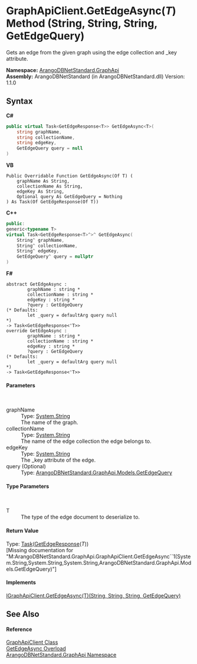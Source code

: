 # GraphApiClient.GetEdgeAsync(*T*) Method (String, String, String, GetEdgeQuery)
 

Gets an edge from the given graph using the edge collection and _key attribute.

**Namespace:**&nbsp;<a href="5db3e172-88fa-722f-6e7f-25b7310b3db3">ArangoDBNetStandard.GraphApi</a><br />**Assembly:**&nbsp;ArangoDBNetStandard (in ArangoDBNetStandard.dll) Version: 1.1.0

## Syntax

**C#**<br />
``` C#
public virtual Task<GetEdgeResponse<T>> GetEdgeAsync<T>(
	string graphName,
	string collectionName,
	string edgeKey,
	GetEdgeQuery query = null
)

```

**VB**<br />
``` VB
Public Overridable Function GetEdgeAsync(Of T) ( 
	graphName As String,
	collectionName As String,
	edgeKey As String,
	Optional query As GetEdgeQuery = Nothing
) As Task(Of GetEdgeResponse(Of T))
```

**C++**<br />
``` C++
public:
generic<typename T>
virtual Task<GetEdgeResponse<T>^>^ GetEdgeAsync(
	String^ graphName, 
	String^ collectionName, 
	String^ edgeKey, 
	GetEdgeQuery^ query = nullptr
)
```

**F#**<br />
``` F#
abstract GetEdgeAsync : 
        graphName : string * 
        collectionName : string * 
        edgeKey : string * 
        ?query : GetEdgeQuery 
(* Defaults:
        let _query = defaultArg query null
*)
-> Task<GetEdgeResponse<'T>> 
override GetEdgeAsync : 
        graphName : string * 
        collectionName : string * 
        edgeKey : string * 
        ?query : GetEdgeQuery 
(* Defaults:
        let _query = defaultArg query null
*)
-> Task<GetEdgeResponse<'T>> 
```


#### Parameters
&nbsp;<dl><dt>graphName</dt><dd>Type: <a href="https://docs.microsoft.com/dotnet/api/system.string" target="_blank" rel="noopener noreferrer">System.String</a><br />The name of the graph.</dd><dt>collectionName</dt><dd>Type: <a href="https://docs.microsoft.com/dotnet/api/system.string" target="_blank" rel="noopener noreferrer">System.String</a><br />The name of the edge collection the edge belongs to.</dd><dt>edgeKey</dt><dd>Type: <a href="https://docs.microsoft.com/dotnet/api/system.string" target="_blank" rel="noopener noreferrer">System.String</a><br />The _key attribute of the edge.</dd><dt>query (Optional)</dt><dd>Type: <a href="8d93c0a1-62ef-40ed-bbf2-c9a2a62a0325">ArangoDBNetStandard.GraphApi.Models.GetEdgeQuery</a><br /></dd></dl>

#### Type Parameters
&nbsp;<dl><dt>T</dt><dd>The type of the edge document to deserialize to.</dd></dl>

#### Return Value
Type: <a href="https://docs.microsoft.com/dotnet/api/system.threading.tasks.task-1" target="_blank" rel="noopener noreferrer">Task</a>(<a href="d0eabe49-0827-d191-b8b0-b06322dae412">GetEdgeResponse</a>(*T*))<br />\[Missing <returns> documentation for "M:ArangoDBNetStandard.GraphApi.GraphApiClient.GetEdgeAsync``1(System.String,System.String,System.String,ArangoDBNetStandard.GraphApi.Models.GetEdgeQuery)"\]

#### Implements
<a href="5da30331-5d12-ab6b-0f5c-f035f4e63c7f">IGraphApiClient.GetEdgeAsync(T)(String, String, String, GetEdgeQuery)</a><br />

## See Also


#### Reference
<a href="fbeb06c2-7ca5-a17a-b0c2-96abac64dfaa">GraphApiClient Class</a><br /><a href="ba3d02f2-1e85-48d0-1efe-63dcc73a509a">GetEdgeAsync Overload</a><br /><a href="5db3e172-88fa-722f-6e7f-25b7310b3db3">ArangoDBNetStandard.GraphApi Namespace</a><br />